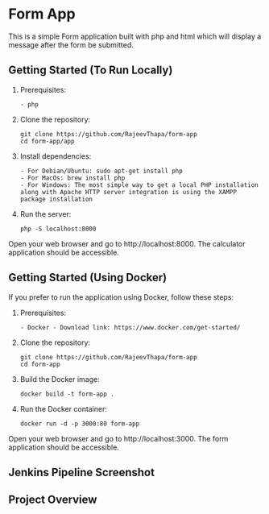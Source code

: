 # Form App

This is a simple Form application built with php and html which will display a message after the form be submitted.

## Getting Started (To Run Locally)

1. Prerequisites:
   
   ``` 
   - php
   ```

2. Clone the repository:

   ```
   git clone https://github.com/RajeevThapa/form-app
   cd form-app/app
   ```

3. Install dependencies:
  
   ```
   - For Debian/Ubuntu: sudo apt-get install php
   - For MacOs: brew install php
   - For Windows: The most simple way to get a local PHP installation along with Apache HTTP server integration is using the XAMPP package installation
   ```

4. Run the server:
   
   ```
   php -S localhost:8000
   ```

Open your web browser and go to http://localhost:8000. The calculator application should be accessible.


## Getting Started (Using Docker)

If you prefer to run the application using Docker, follow these steps:

1. Prerequisites:
   
   ``` 
   - Docker - Download link: https://www.docker.com/get-started/
   ```

2. Clone the repository:

   ```
   git clone https://github.com/RajeevThapa/form-app
   cd form-app
   ```

3. Build the Docker image:
   
   ```
   docker build -t form-app .
   ```

4. Run the Docker container:
   
   ```
   docker run -d -p 3000:80 form-app
   ```

Open your web browser and go to http://localhost:3000. The form application should be accessible.


## Jenkins Pipeline Screenshot



## Project Overview
